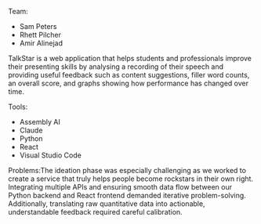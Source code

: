 Team:
- Sam Peters
- Rhett Pilcher
- Amir Alinejad

TalkStar is a web application that helps students and professionals improve their presenting skills by analysing
a recording of their speech and providing useful feedback such as content suggestions, filler word counts, an overall
score, and graphs showing how performance has changed over time.

Tools:
- Assembly AI
- Claude
- Python
- React
- Visual Studio Code

Problems:The ideation phase was especially challenging as we worked to create a service that truly helps people become
rockstars in their own right. Integrating multiple APIs and ensuring smooth data flow between our Python backend and React
frontend demanded iterative problem-solving. Additionally, translating raw quantitative data into actionable, understandable
feedback required careful calibration.
